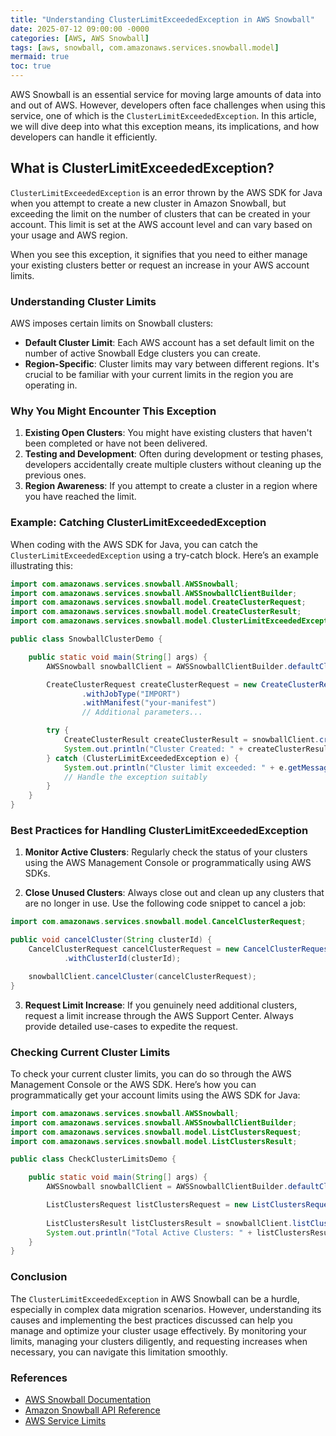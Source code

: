 ```yaml
---
title: "Understanding ClusterLimitExceededException in AWS Snowball"
date: 2025-07-12 09:00:00 -0000
categories: [AWS, AWS Snowball]
tags: [aws, snowball, com.amazonaws.services.snowball.model]
mermaid: true
toc: true
---
```



AWS Snowball is an essential service for moving large amounts of data into and out of AWS. However, developers often face challenges when using this service, one of which is the `ClusterLimitExceededException`. In this article, we will dive deep into what this exception means, its implications, and how developers can handle it efficiently.

## What is ClusterLimitExceededException?

`ClusterLimitExceededException` is an error thrown by the AWS SDK for Java when you attempt to create a new cluster in Amazon Snowball, but exceeding the limit on the number of clusters that can be created in your account. This limit is set at the AWS account level and can vary based on your usage and AWS region.

When you see this exception, it signifies that you need to either manage your existing clusters better or request an increase in your AWS account limits.

### Understanding Cluster Limits

AWS imposes certain limits on Snowball clusters:
- **Default Cluster Limit**: Each AWS account has a set default limit on the number of active Snowball Edge clusters you can create.
- **Region-Specific**: Cluster limits may vary between different regions. It's crucial to be familiar with your current limits in the region you are operating in.

### Why You Might Encounter This Exception

1. **Existing Open Clusters**: You might have existing clusters that haven't been completed or have not been delivered.
2. **Testing and Development**: Often during development or testing phases, developers accidentally create multiple clusters without cleaning up the previous ones.
3. **Region Awareness**: If you attempt to create a cluster in a region where you have reached the limit.

### Example: Catching ClusterLimitExceededException

When coding with the AWS SDK for Java, you can catch the `ClusterLimitExceededException` using a try-catch block. Here’s an example illustrating this:

```java
import com.amazonaws.services.snowball.AWSSnowball;
import com.amazonaws.services.snowball.AWSSnowballClientBuilder;
import com.amazonaws.services.snowball.model.CreateClusterRequest;
import com.amazonaws.services.snowball.model.CreateClusterResult;
import com.amazonaws.services.snowball.model.ClusterLimitExceededException;

public class SnowballClusterDemo {

    public static void main(String[] args) {
        AWSSnowball snowballClient = AWSSnowballClientBuilder.defaultClient();

        CreateClusterRequest createClusterRequest = new CreateClusterRequest()
                .withJobType("IMPORT")
                .withManifest("your-manifest")
                // Additional parameters...

        try {
            CreateClusterResult createClusterResult = snowballClient.createCluster(createClusterRequest);
            System.out.println("Cluster Created: " + createClusterResult.getClusterId());
        } catch (ClusterLimitExceededException e) {
            System.out.println("Cluster limit exceeded: " + e.getMessage());
            // Handle the exception suitably
        }
    }
}
```

### Best Practices for Handling ClusterLimitExceededException

1. **Monitor Active Clusters**: Regularly check the status of your clusters using the AWS Management Console or programmatically using AWS SDKs.

2. **Close Unused Clusters**: Always close out and clean up any clusters that are no longer in use. Use the following code snippet to cancel a job:

```java
import com.amazonaws.services.snowball.model.CancelClusterRequest;

public void cancelCluster(String clusterId) {
    CancelClusterRequest cancelClusterRequest = new CancelClusterRequest()
            .withClusterId(clusterId);

    snowballClient.cancelCluster(cancelClusterRequest);
}
```

3. **Request Limit Increase**: If you genuinely need additional clusters, request a limit increase through the AWS Support Center. Always provide detailed use-cases to expedite the request.

### Checking Current Cluster Limits

To check your current cluster limits, you can do so through the AWS Management Console or the AWS SDK. Here’s how you can programmatically get your account limits using the AWS SDK for Java:

```java
import com.amazonaws.services.snowball.AWSSnowball;
import com.amazonaws.services.snowball.AWSSnowballClientBuilder;
import com.amazonaws.services.snowball.model.ListClustersRequest;
import com.amazonaws.services.snowball.model.ListClustersResult;

public class CheckClusterLimitsDemo {

    public static void main(String[] args) {
        AWSSnowball snowballClient = AWSSnowballClientBuilder.defaultClient();

        ListClustersRequest listClustersRequest = new ListClustersRequest();
        
        ListClustersResult listClustersResult = snowballClient.listClusters(listClustersRequest);
        System.out.println("Total Active Clusters: " + listClustersResult.getClusters());
    }
}
```

### Conclusion

The `ClusterLimitExceededException` in AWS Snowball can be a hurdle, especially in complex data migration scenarios. However, understanding its causes and implementing the best practices discussed can help you manage and optimize your cluster usage effectively. By monitoring your limits, managing your clusters diligently, and requesting increases when necessary, you can navigate this limitation smoothly.

### References
- [AWS Snowball Documentation](https://docs.aws.amazon.com/snowball/latest/ug/whatissnowball.html)
- [Amazon Snowball API Reference](https://docs.aws.amazon.com/AWSJavaSDK/latest/javadoc/com/amazonaws/services/snowball/package-summary.html)
- [AWS Service Limits](https://docs.aws.amazon.com/general/latest/gr/snowball_limits.html)